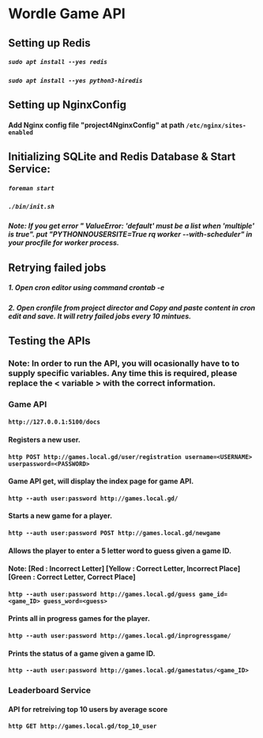 # Wordle Game API

## **Setting up Redis**
##### `sudo apt install --yes redis`
##### `sudo apt install --yes python3-hiredis`

## **Setting up NginxConfig**
#### Add Nginx config file "project4NginxConfig"  at path `/etc/nginx/sites-enabled`

## **Initializing SQLite and Redis Database & Start Service:**

##### `foreman start`
##### `./bin/init.sh`

##### Note: If you get error " ValueError: 'default' must be a list when 'multiple' is true". put "PYTHONNOUSERSITE=True rq worker --with-scheduler" in your procfile for worker process. 

## Retrying failed jobs
##### 1. Open cron editor using command crontab -e  
##### 2. Open cronfile from project director and Copy and paste content in cron edit and save. It will retry failed jobs every 10 mintues. 




## **Testing the APIs**
### Note: In order to run the API, you will ocasionally have to to supply specific variables. Any time this is required, please replace the < variable > with the correct information.

### **Game API**
#### `http://127.0.0.1:5100/docs`

#### Registers a new user.
#### `http POST http://games.local.gd/user/registration username=<USERNAME> userpassword=<PASSWORD>`

#### Game API get, will display the index page for game API.
#### `http --auth user:password http://games.local.gd/` 

#### Starts a new game for a player.
#### `http --auth user:password POST http://games.local.gd/newgame`

#### Allows the player to enter a 5 letter word to guess given a game ID.
#### Note: [Red : Incorrect Letter] [Yellow : Correct Letter, Incorrect Place] [Green : Correct Letter, Correct Place]
#### `http --auth user:password http://games.local.gd/guess game_id=<game_ID> guess_word=<guess>`

#### Prints all in progress games for the player.
#### `http --auth user:password http://games.local.gd/inprogressgame/`

#### Prints the status of a game given a game ID.
#### `http --auth user:password http://games.local.gd/gamestatus/<game_ID>`


### **Leaderboard Service**

#### API for retreiving top 10 users by average score
#### `http GET http://games.local.gd/top_10_user`



